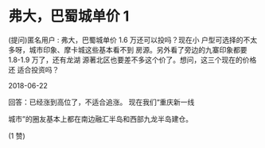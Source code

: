 # 弗大，巴蜀城单价 1

(提问)匿名用户 : 弗大，巴蜀城单价 1.6 万还可以投吗？现在小 户型可选择的不太多呀，城市印象、摩卡城这些基本看不到 房源。另外看了旁边的九寨印象都要 1.8-1.9 万了，还有龙湖 源著北区也要差不多这个价了。想问，这三个现在的价格还 适合投资吗？

2018-06-22

回答：已经涨到高位了，不适合追涨。 现在我们“重庆新一线

城市”的圈友基本上都在南边融汇半岛和西部九龙半岛建仓。

(1 赞)